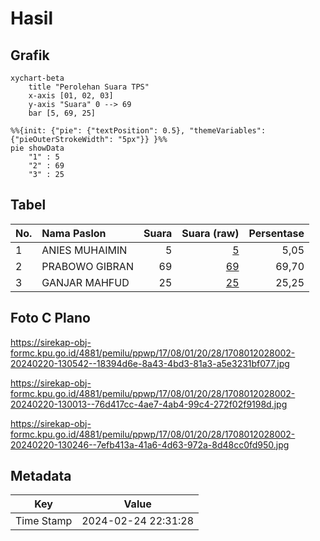 # Hasil

## Grafik

```mermaid
xychart-beta
    title "Perolehan Suara TPS"
    x-axis [01, 02, 03]
    y-axis "Suara" 0 --> 69
    bar [5, 69, 25]
```

```mermaid
%%{init: {"pie": {"textPosition": 0.5}, "themeVariables": {"pieOuterStrokeWidth": "5px"}} }%%
pie showData
    "1" : 5
    "2" : 69
    "3" : 25
```

## Tabel

| No. | Nama Paslon    | Suara | Suara (raw) | Persentase |
|:--- |:-------------- | -----:| -----------:| ----------:|
| 1   | ANIES MUHAIMIN | 5     | [5][p-1]    | 5,05       |
| 2   | PRABOWO GIBRAN | 69    | [69][p-2]   | 69,70      |
| 3   | GANJAR MAHFUD  | 25    | [25][p-3]   | 25,25      |


[p-1]: https://github.com/gigit-pemilu/pemilu-2024-17-bengkulu/blob/main/pilpres/hitung-suara/sub/17-bengkulu/sub/08-kepahiang/sub/01-bermani-ilir/sub/2028-langgar-jaya/sub/002-tps/sub/paslon-1.txt
[p-2]: https://github.com/gigit-pemilu/pemilu-2024-17-bengkulu/blob/main/pilpres/hitung-suara/sub/17-bengkulu/sub/08-kepahiang/sub/01-bermani-ilir/sub/2028-langgar-jaya/sub/002-tps/sub/paslon-2.txt
[p-3]: https://github.com/gigit-pemilu/pemilu-2024-17-bengkulu/blob/main/pilpres/hitung-suara/sub/17-bengkulu/sub/08-kepahiang/sub/01-bermani-ilir/sub/2028-langgar-jaya/sub/002-tps/sub/paslon-3.txt

## Foto C Plano

https://sirekap-obj-formc.kpu.go.id/4881/pemilu/ppwp/17/08/01/20/28/1708012028002-20240220-130542--18394d6e-8a43-4bd3-81a3-a5e3231bf077.jpg

https://sirekap-obj-formc.kpu.go.id/4881/pemilu/ppwp/17/08/01/20/28/1708012028002-20240220-130013--76d417cc-4ae7-4ab4-99c4-272f02f9198d.jpg

https://sirekap-obj-formc.kpu.go.id/4881/pemilu/ppwp/17/08/01/20/28/1708012028002-20240220-130246--7efb413a-41a6-4d63-972a-8d48cc0fd950.jpg


## Metadata

| Key        | Value               |
| ---------- | ------------------- |
| Time Stamp | 2024-02-24 22:31:28 |



